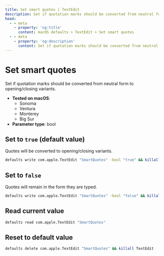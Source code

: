 ```yaml
---
title: Set smart quotes | TextEdit
description: Set if quotation marks should be converted from neutral form to opening/closing variants.
head:
  - - meta
    - property: 'og:title'
      content: macOS defaults > TextEdit > Set smart quotes
  - - meta
    - property: 'og:description'
      content: Set if quotation marks should be converted from neutral form to opening/closing variants.
---
```


# Set smart quotes

Set if quotation marks should be converted from neutral form to opening/closing variants.

<!-- break lists -->

- **Tested on macOS**:
  - Sonoma
  - Ventura
  - Monterey
  - Big Sur
- **Parameter type**: bool

## Set to `true` (default value)

Quotes will be converted to opening/closing variants.

```bash
defaults write com.apple.TextEdit "SmartQuotes" -bool "true" && killall TextEdit
```

## Set to `false`

Quotes will remain in the form they are typed.

```bash
defaults write com.apple.TextEdit "SmartQuotes" -bool "false" && killall TextEdit
```

## Read current value

```bash
defaults read com.apple.TextEdit "SmartQuotes"
```

## Reset to default value

```bash
defaults delete com.apple.TextEdit "SmartQuotes" && killall TextEdit
```
